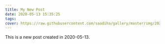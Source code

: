 ```yaml
---
title: My New Post
date: 2020-05-13 15:35:25
tags:
cover: https://raw.githubusercontent.com/saadiha/gallery/master/img/20200513195758.jpg
---
```


This is a new post created in 2020-05-13.